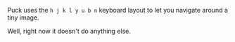 Puck uses the `h j k l y u b n` keyboard layout to let you navigate around a tiny image.

Well, right now it doesn't do anything else.
